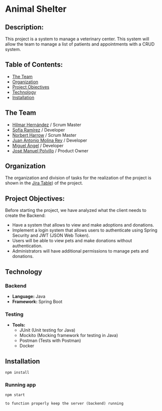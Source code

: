 # Animal Shelter

## Description:

This project is a system to manage a veterinary center. This system will allow the team to manage a list of patients and appointments with a CRUD system.


## Table of Contents:

- [The Team](#The-Team)
- [Organization](#Organization)
- [Project Objectives](#Project-Objectives)
- [Technology](#Technology)
- [Installation](#Installation)


## The Team


* [Hilmar Hernández](https://github.com/Hilmar09) / Scrum Master
* [Sofía Ramírez](https://github.com/sofiaramirez157) / Developer
* [Norbert Harrow](https://github.com/NCorvusH) / Scrum Master
* [Juan Antonio Molina Rey](https://github.com/JuanMolinaRey) / Developer
* [Miguel Ángel](https://github.com/MiguelAngelGSG) / Developer
* [José Manuel Polvillo](https://github.com/anamartin99) / Product Owner

  
## Organization

The organization and division of tasks for the realization of the project is shown in the [Jira Table](https://sofiaramirezleiva157.atlassian.net/jira/software/projects/AS/boards/2)) of the project.


## Project Objectives:

Before starting the project, we have analyzed what the client needs to create the Backend:

- Have a system that allows to view and make adoptions and donations.
- Implement a login system that allows users to authenticate using Spring Security and JWT (JSON Web Token).
- Users will be able to view pets and make donations without authentication.
- Administrators will have additional permissions to manage pets and donations.


## Technology

### Backend
- **Language:** Java
- **Framework:** Spring Boot

### Testing
- **Tools:** 
  - JUnit (Unit testing for Java)
  - Mockito (Mocking framework for testing in Java)
  - Postman (Tests with Postman)
  - Docker


## Installation

`npm install`

### Running app

`npm start`

`to function properly keep the server (backend) running`
